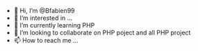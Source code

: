 - 👋 Hi, I’m @Bfabien99
- 👀 I’m interested in ...
- 🌱 I’m currently learning PHP
- 💞️ I’m looking to collaborate on PHP poject and all PHP project
- 📫 How to reach me ...

<!---
Bfabien99/Bfabien99 is a ✨ special ✨ repository because its `README.md` (this file) appears on your GitHub profile.
You can click the Preview link to take a look at your changes.
--->
